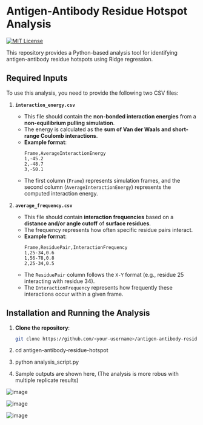 # Antigen-Antibody Residue Hotspot Analysis

[![MIT License](https://img.shields.io/badge/License-MIT-green.svg)](LICENSE)

This repository provides a Python-based analysis tool for identifying antigen-antibody residue hotspots using Ridge regression.

## **Required Inputs**
To use this analysis, you need to provide the following two CSV files:

1. **`interaction_energy.csv`**  
   - This file should contain the **non-bonded interaction energies** from a **non-equilibrium pulling simulation**.
   - The energy is calculated as the **sum of Van der Waals and short-range Coulomb interactions**.
   - **Example format**:
     ```
     Frame,AverageInteractionEnergy
     1,-45.2
     2,-48.7
     3,-50.1
     ```
   - The first column (`Frame`) represents simulation frames, and the second column (`AverageInteractionEnergy`) represents the computed interaction energy.

2. **`average_frequency.csv`**  
   - This file should contain **interaction frequencies** based on a **distance and/or angle cutoff** of **surface residues**.
   - The frequency represents how often specific residue pairs interact.
   - **Example format**:
     ```
     Frame,ResiduePair,InteractionFrequency
     1,25-34,0.6
     1,56-78,0.8
     2,25-34,0.5
     ```
   - The `ResiduePair` column follows the `X-Y` format (e.g., residue 25 interacting with residue 34).
   - The `InteractionFrequency` represents how frequently these interactions occur within a given frame.

## **Installation and Running the Analysis**

1. **Clone the repository**:
   ```bash
   git clone https://github.com/<your-username>/antigen-antibody-residue-hotspot.git


2. cd antigen-antibody-residue-hotspot

3. python analysis_script.py

4. Sample outputs are shown here, (The analysis is more robus with multiple replicate results)

![image](https://github.com/user-attachments/assets/506f8cb2-7ce4-44fb-90fb-eb2821aee53b)

   
![image](https://github.com/user-attachments/assets/8470cd80-f8a6-4950-bbb7-9fdc32c8bdd1)

![image](https://github.com/user-attachments/assets/05b17a10-b887-4d72-824f-c057a436221c)
